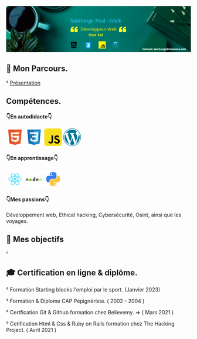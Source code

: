 <img src="https://raw.githubusercontent.com/paul22330/paul22330/master/Banniere linkedin -officiel.png" alt="Banniere Saintange Paul">

## 👦 Mon Parcours.

° [Présentation](https://lu.ma/saintange)


## Compétences.

#### 👇En autodidacte👇

![html](html.png) ![css](css.png) ![javascript](javascript.png)  ![wordpress](wordpress.png)

 #### 👇En apprentissage👇
 ![react](react.png) ![nodejs](nodejs.png) ![python3](python.png)
 
 #### 👇Mes passions👇

 Développement web, Ethical hacking, Cybersécurité, Osint, ainsi que les voyages.

## 🚀 Mes objectifs

° 

## :mortar_board:  Certification en ligne & diplôme.

° Formation Starting blocks l'emploi par le sport. (Janvier 2023)

° Formation & Diplome CAP Pépignériste. ( 2002 - 2004 )

° Certfication Git & Github formation chez Believemy. => ( Mars 2021 )

° Cetification Html & Css & Ruby on Rails formation chez The Hacking Project. ( Avril 2021 )







 



